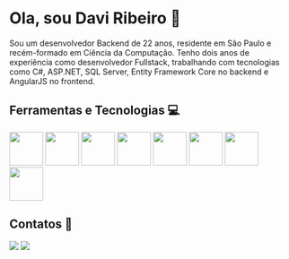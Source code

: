 
# Ola, sou Davi Ribeiro 👋

Sou um desenvolvedor Backend de 22 anos, residente em São Paulo e recém-formado em Ciência da Computação. Tenho dois anos de experiência como desenvolvedor Fullstack, trabalhando com tecnologias como C#, ASP.NET, SQL Server, Entity Framework Core no backend e AngularJS no frontend.



##  Ferramentas e Tecnologias 💻
<div style="display: inline_block">
  <img loading="lazy" src="https://cdn.jsdelivr.net/gh/devicons/devicon@latest/icons/csharp/csharp-original.svg" width="60" height="60"/>
  <img loading="lazy" src="https://cdn.jsdelivr.net/gh/devicons/devicon@latest/icons/nodejs/nodejs-original-wordmark.svg" width="60" height="60"/>
  <img loading="lazy" src="https://cdn.jsdelivr.net/gh/devicons/devicon@latest/icons/javascript/javascript-original.svg" width="60" height="60"/>
  <img loading="lazy" src="https://cdn.jsdelivr.net/gh/devicons/devicon@latest/icons/angular/angular-original.svg" width="60" height="60"/>
  <img loading="lazy" src="https://cdn.jsdelivr.net/gh/devicons/devicon@latest/icons/microsoftsqlserver/microsoftsqlserver-original-wordmark.svg" width="60" height="60"/>  
  <img loading="lazy" src="https://cdn.jsdelivr.net/gh/devicons/devicon@latest/icons/mysql/mysql-original-wordmark.svg" width="60" height="60"/>
  <img loading="lazy" src="https://cdn.jsdelivr.net/gh/devicons/devicon@latest/icons/postgresql/postgresql-original.svg" width="60" height="60"/>
  <img loading="lazy" src="https://cdn.jsdelivr.net/gh/devicons/devicon@latest/icons/git/git-original.svg" width="60" height="60"/>  
</div>



## Contatos 📨
<div>
  <a href = "mailto:oribeirodavi04@gmail.com"><img loading="lazy" src="https://img.shields.io/badge/Gmail-D14836?style=for-the-badge&logo=gmail&logoColor=white" target="_blank"></a>
  <a href="https://www.linkedin.com/in/davi-ribeiro-barbosa/" target="_blank"><img loading="lazy" src="https://img.shields.io/badge/-LinkedIn-%230077B5?style=for-the-badge&logo=linkedin&logoColor=white" target="_blank"></a>   
</div>


  
<!--
**ribeirodavi04/ribeirodavi04** is a ✨ _special_ ✨ repository because its `README.md` (this file) appears on your GitHub profile.

Here are some ideas to get you started:

- 🔭 I’m currently working on ...
- 🌱 I’m currently learning ...
- 👯 I’m looking to collaborate on ...
- 🤔 I’m looking for help with ...
- 💬 Ask me about ...
- 📫 How to reach me: ...
- 😄 Pronouns: ...
- ⚡ Fun fact: ...
-->
